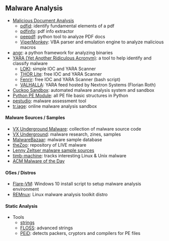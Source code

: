 ## Malware Analysis
- [Malicious Document Analysis](https://zeltser.com/analyzing-malicious-documents/)
    - [pdfid](https://blog.didierstevens.com/programs/pdf-tools/): identify fundamental elements of a pdf
    - [pdfinfo](https://linux.die.net/man/1/pdfinfo): pdf info extractor
    - [peepdf](https://github.com/jesparza/peepdf): python tool to analyze PDF docs
    - [ViperMonkey](https://github.com/decalage2/ViperMonkey): VBA parser and emulation engine to analyze malicious macros
- [angr](https://angr.io/): a python framework for analyzing binaries
- [YARA (Yet Another Ridiculous Acronym)](https://virustotal.github.io/yara/): a tool to help identify and classify malware
    - [LOKI](https://github.com/Neo23x0/Loki): simple IOC and YARA Scanner
    - [THOR Lite](https://www.nextron-systems.com/thor-lite/): free IOC and YARA Scanner
    - [Fenrir](https://github.com/Neo23x0/Fenrir): free IOC and YARA Scanner (bash script)
    - [VALHALLA](https://valhalla.nextron-systems.com/): YARA feed hosted by Nextron Systems (Florian Roth)
- [Cuckoo Sandbox](https://cuckoosandbox.org/): automated malware analysis system and sandbox
- [Python PE Module](https://pypi.org/project/pefile/): all PE file basic structures in Python
- [pestudio](https://www.winitor.com/): malware assessment tool
- [tr.iage](https://tria.ge/): online malware analysis sandbox

#### Malware Sources / Samples
- [VX Underground Malware](https://github.com/vxunderground/MalwareSourceCode): collection of malware source code
- [VX Underground](https://vx-underground.org/index): malware research, zines, samples
- [MalwareBazaar](https://bazaar.abuse.ch/): malware sample database
- [theZoo](https://github.com/ytisf/theZoo): repository of LIVE malware
- [Lenny Zeltser malware sample sources](https://zeltser.com/malware-sample-sources/)
- [timb-machine](https://github.com/timb-machine/linux-malware): tracks interesting Linux & Unix malware
- [ACM Malware of the Day](https://www.activecountermeasures.com/category/malware-of-the-day/)

#### OSes / Distros
- [Flare-VM](https://github.com/mandiant/flare-vm): Windows 10 install script to setup malware analysis environment
- [REMnux](https://docs.remnux.org/): Linux malware analysis toolkit distro

#### Static Analysis
- Tools
    - [strings](https://linux.die.net/man/1/strings)
    - [FLOSS](https://github.com/mandiant/flare-floss): advanced strings
    - [PEiD](https://www.aldeid.com/wiki/PEiD#Installation): detects packers, cryptors and compilers for PE files

